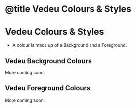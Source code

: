 # @title Vedeu Colours & Styles
# Vedeu Colours & Styles

- A colour is made up of a Background and a Foreground.

## Vedeu Background Colours

More coming soon.

## Vedeu Foreground Colours

More coming soon.
